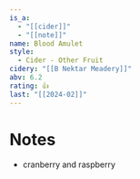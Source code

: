 ```yaml
---
is_a:
  - "[[cider]]"
  - "[[note]]"
name: Blood Amulet
style:
  - Cider - Other Fruit
cidery: "[[B Nektar Meadery]]"
abv: 6.2
rating: 👍
last: "[[2024-02]]"
---
```

# Notes
- cranberry and raspberry
